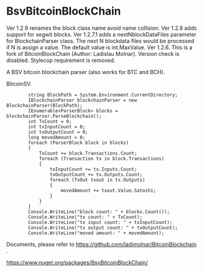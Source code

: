 # BsvBitcoinBlockChain
Ver 1.2.9 renames the block class name avoid name collision.
Ver 1.2.8 adds support for segwit blocks.
Ver 1.2.7.1 adds a nextNblockDataFiles parameter for BlockchainParser class.
	The next N blockdata files would be processed if N is assign a value. The default value is int.MaxValue.
Ver 1.2.6. This is a fork of BitcoinBlockChain (Author: Ladislau Molnar).
Version check is disabled.
Stylecop requirement is removed.


A BSV bitcoin blockchain parser (also works for BTC and BCH).

BitcoinSV.

            string BlockPath = System.Environment.CurrentDirectory;
            IBlockchainParser blockchainParser = new BlockchainParser(BlockPath);
            IEnumerable<ParserBlock> blocks = blockchainParser.ParseBlockchain();
            int TxCount = 0;
            int txInputCount = 0;
            int txOutputCount = 0;
            long movedAmount = 0;
            foreach (ParserBlock block in blocks)
            {
                TxCount += block.Transactions.Count;
                foreach (Transaction tx in block.Transactions)
                {
                    txInputCount += tx.Inputs.Count;
                    txOutputCount += tx.Outputs.Count;
                    foreach (TxOut txout in tx.Outputs)
                    {
                        movedAmount += txout.Value.Satoshi;
                    }
                }
            }
            Console.WriteLine("block count: " + blocks.Count());
            Console.WriteLine("tx count: " + TxCount);
            Console.WriteLine("tx input count: " + txInputCount);
            Console.WriteLine("tx output count: " + txOutputCount);
            Console.WriteLine("moved amount: " + movedAmount);

Documents, please refer to https://github.com/ladimolnar/BitcoinBlockchain  .

https://www.nuget.org/packages/BsvBitcoinBlockChain/
